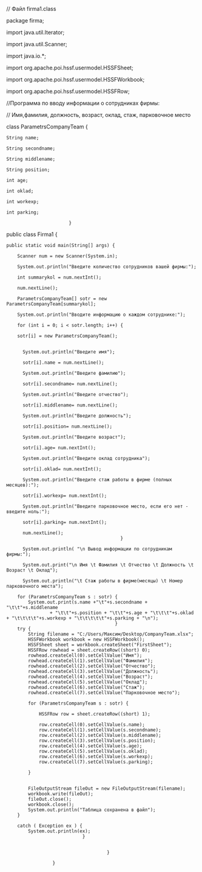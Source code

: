// Файл firma1.class

package firma;  

import java.util.Iterator;

import java.util.Scanner;

import  java.io.*;

import  org.apache.poi.hssf.usermodel.HSSFSheet;

import  org.apache.poi.hssf.usermodel.HSSFWorkbook;

import  org.apache.poi.hssf.usermodel.HSSFRow;


//Программа по вводу информации о сотрудниках фирмы:

// Имя,фамилия, должность, возраст, оклад, стаж, парковочное место


class ParametrsCompanyTeam {

    String name;
    
    String secondname;
    
    String middlename;
    
    String position;
    
    int age;
    
    int oklad;
    
    int workexp;
    
    int parking;
    
                           }

public class Firma1 {

    public static void main(String[] args) {
    
        Scanner num = new Scanner(System.in);
        
        System.out.println("Введите количество сотрудников вашей фирмы:");
        
        int summarykol = num.nextInt();
        
        num.nextLine();
        
        ParametrsCompanyTeam[] sotr = new ParametrsCompanyTeam[summarykol];
        
        System.out.println("Вводите информацию о каждом сотруднике:");
        
        for (int i = 0; i < sotr.length; i++) {
        
        sotr[i] = new ParametrsCompanyTeam();
        

          System.out.println("Введите имя");
          
          sotr[i].name = num.nextLine();

          System.out.println("Введите фамилию");
          
          sotr[i].secondname= num.nextLine();

          System.out.println("Введите отчество");
          
          sotr[i].middlename= num.nextLine();

          System.out.println("Введите должность");
          
          sotr[i].position= num.nextLine();

          System.out.println("Введите возраст");
          
          sotr[i].age= num.nextInt();

          System.out.println("Введите оклад сотрудника");
          
          sotr[i].oklad= num.nextInt();

          System.out.println("Введите стаж работы в фирме (полных месяцев):");
          
          sotr[i].workexp= num.nextInt();

          System.out.println("Введите парковочное место, если его нет - введите ноль:");
          
          sotr[i].parking= num.nextInt();

          num.nextLine();
                                              }

          System.out.println( "\n Вывод информации по сотрудникам фирмы:");
          
          System.out.print("\n Имя \t Фамилия \t Отчество \t Должность \t Возраст \t Оклад");
          
          System.out.println("\t Стаж работы в фирме(месяцы) \t Номер парковочного места");

        for (ParametrsCompanyTeam s : sotr) {
            System.out.print(s.name +"\t"+s.secondname + "\t\t"+s.middlename
                    + "\t\t"+s.position + "\t\t"+s.age + "\t\t\t"+s.oklad + "\t\t\t\t"+s.workexp + "\t\t\t\t\t"+s.parking + "\n");
                                            }
        try {
            String filename = "C:/Users/Максим/Desktop/CompanyTeam.xlsx";
            HSSFWorkbook workbook = new HSSFWorkbook();
            HSSFSheet sheet = workbook.createSheet("FirstSheet");
            HSSFRow rowhead = sheet.createRow((short) 0);
            rowhead.createCell(0).setCellValue("Имя");
            rowhead.createCell(1).setCellValue("Фамилия");
            rowhead.createCell(2).setCellValue("Отчество");
            rowhead.createCell(3).setCellValue("Должность");
            rowhead.createCell(4).setCellValue("Возраст");
            rowhead.createCell(5).setCellValue("Оклад");
            rowhead.createCell(6).setCellValue("Стаж");
            rowhead.createCell(7).setCellValue("Парковочное место");

            for (ParametrsCompanyTeam s : sotr) {

                HSSFRow row = sheet.createRow((short) 1);

                row.createCell(0).setCellValue(s.name);
                row.createCell(1).setCellValue(s.secondname);
                row.createCell(2).setCellValue(s.middlename);
                row.createCell(3).setCellValue(s.position);
                row.createCell(4).setCellValue(s.age);
                row.createCell(5).setCellValue(s.oklad);
                row.createCell(6).setCellValue(s.workexp);
                row.createCell(7).setCellValue(s.parking);

            }


            FileOutputStream fileOut = new FileOutputStream(filename);
            workbook.write(fileOut);
            fileOut.close();
            workbook.close();
            System.out.println("Таблица сохранена в файл");
        }

        catch ( Exception ex ) {
            System.out.println(ex);
                                }


                                         }

                     }
